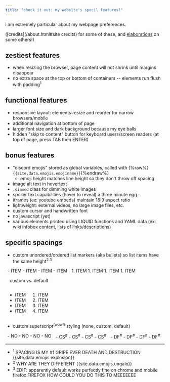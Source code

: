 ```yaml
---
title: "check it out: my website's specil features!"
---
```


i am extremely particular about my webpage preferences.

([credits](/about.html#site credits) for some of these, and [elaborations](webtips.html#main) on some others!)

## zestiest features

- when resizing the browser, page content will not shrink until margins disappear
- no extra space at the top or bottom of containers -- elements run flush with padding<sup>1</sup>

## functional features

- responsive layout: elements resize and reorder for narrow browsers/mobile
- additional navigation at bottom of page
- larger font size and dark background because my eye balls
- hidden "skip to content" button for keyboard users/screen readers (at top of page, press TAB then ENTER)

## bonus features

- "discord emojis" stored as global variables, called with {%raw%}`{{site.data.emojis.emojiname}}`{%endraw%}
  - emoji height matches line height so they don't throw off spacing
- image alt text in hovertext
- `.dimmed` class for dimming white images
- spoiler text capabilities (hover to reveal) <span class="spoilered">a three minute egg...</span>
- iframes (ex: youtube embeds) maintain 16:9 aspect ratio
- lightweight: external videos, no large image files, etc.
- custom cursor and handwritten font
- no javascript (yet)
- various elements printed using LIQUID functions and YAML data (ex: wiki infobox content, lists of links/descriptions)

## specific spacings

- custom unordered/ordered list markers (aka bullets) so list items have the same height<sup>2 3</sup>

<div class="flex flexcentered">
<div class="directory" style="display:flex; flex-shrink:0;"> <!-- if the contained divs are indented, they somehow turn into code blocks -->
<div markdown="1" style="padding:0 0.5em;">
  - ITEM
  - ITEM
  - ITEM
  - ITEM
</div>
<div markdown="1" style="padding:0 0.5em;">
  1. ITEM
  1. ITEM
  1. ITEM
  1. ITEM  
</div>
</div>
<p style="padding:0 1em;">custom vs. default</p>
<div class="directory" style="display:flex; flex-shrink:0;"> <!-- if the contained divs are indented, they somehow turn into code blocks -->
<div style="padding:0 0.5em;">
  <ul class="listdefault">
    <li>ITEM</li>
    <li>ITEM</li>
    <li>ITEM</li>
    <li>ITEM</li>
  </ul>
</div>
<div style="padding:0 0.5em;">
  <ol class="listdefault">
    <li>ITEM</li>
    <li>ITEM</li>
    <li>ITEM</li>
    <li>ITEM</li>
  </ol>
</div>
</div>
</div>

- custom superscript<sup>(wow!)</sup> styling (none, custom, default)

<div class="flex flexcentered">
<div class="directory" style="display:flex; flex-shrink:0;"> <!-- if the contained divs are indented, they somehow turn into code blocks -->
<div markdown="1" style="padding:0 0.5em;">
  - NO
  - NO
  - NO
  - NO
</div>
<div markdown="1" style="padding:0 0.5em;">
  - CS<sup>#</sup>
  - CS<sup>#</sup>
  - CS<sup>#</sup>
  - CS<sup>#</sup>
</div>
<div markdown="1" style="padding:0 0.5em;">
  - DF<sup style="vertical-align:super; position:static;">#</sup>
  - DF<sup style="vertical-align:super; position:static;">#</sup>
  - DF<sup style="vertical-align:super; position:static;">#</sup>
  - DF<sup style="vertical-align:super; position:static;">#</sup>
</div>
</div>
</div>

---

- <sup>1</sup> SPACING IS MY #1 GRIPE EVER DEATH AND DESTRUCTION {{site.data.emojis.explosion}}
- <sup>2</sup> WHY ARE THEY DIFFERENT {{site.data.emojis.ungalo}}
- <sup>3</sup> EDIT: apparently default works perfectly fine on chrome and mobile firefox FIREFOX HOW COULD YOU DO THIS TO MEEEEEEE
